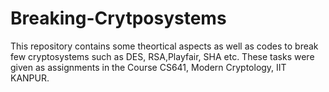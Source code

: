# Breaking-Crytposystems

This repository contains some theortical aspects as well as codes to break few cryptosystems such as DES, RSA,Playfair, SHA etc. 
These tasks were given as assignments in the Course CS641, Modern Cryptology, IIT KANPUR. 

